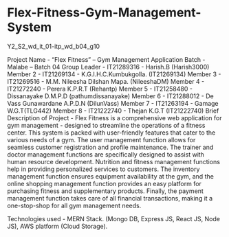 # Flex-Fitness-Gym-Management-System
Y2_S2_wd_it_01-itp_wd_b04_g10

Project Name - “Flex Fitness” – Gym Management Application
Batch - Malabe – Batch 04
Group Leader - IT21289316 - Harish.B (Harish3000)
Member 2 - IT21269134 - K.G.I.H.C.Kumbukgolla. (IT21269134)
Member 3 - IT21269516 - M.M. Nileesha Dilshan Mapa. (NileeshaDM)
Member 4 - IT21272240 - Perera K.P.R.T (Rehantp)
Member 5 - IT21258480 - Dissanayake D.M.P.D (pathumdissanayake)
Member 6 - IT21288012 - De Vass Gunawardane A.P.D.N (DilunVass)
Member 7 - IT21263194 - Gamage W.G.T(TLG442)
Member 8 - IT21222740 - Thejan K.G.T (IT21222740)
Brief Description of Project -
Flex Fitness is a comprehensive web application for gym management - designed to streamline the operations of a fitness center. This system is packed with user-friendly features that cater to the various needs of a gym. The user management function allows for seamless customer registration and profile maintenance. The trainer and doctor management functions are specifically designed to assist with human resource development. Nutrition and fitness management functions help in providing personalized services to customers. The inventory management function ensures equipment availability at the gym, and the online shopping management function provides an easy platform for purchasing fitness and supplementary products. Finally, the payment management function takes care of all financial transactions, making it a one-stop-shop for all gym management needs.

Technologies used -
MERN Stack. (Mongo DB, Express JS, React JS, Node JS), AWS platform (Cloud Storage).
